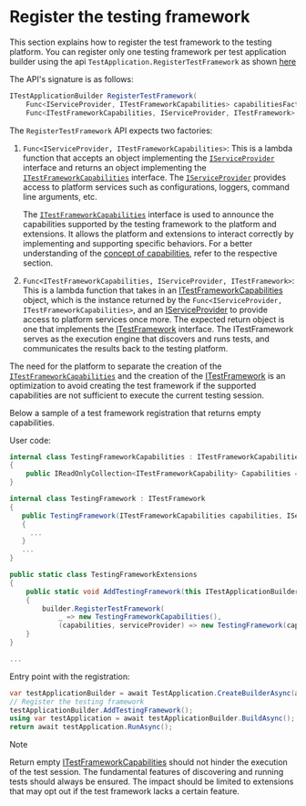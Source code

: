 # Register the testing framework

This section explains how to register the test framework to the testing platform.
You can register only one testing framework per test application builder using the api `TestApplication.RegisterTestFramework` as shown [here](architecture.md)

The API's signature is as follows:

```cs
ITestApplicationBuilder RegisterTestFramework(
    Func<IServiceProvider, ITestFrameworkCapabilities> capabilitiesFactory,
    Func<ITestFrameworkCapabilities, IServiceProvider, ITestFramework> adapterFactory);
```

The `RegisterTestFramework` API expects two factories:

1. `Func<IServiceProvider, ITestFrameworkCapabilities>`: This is a lambda function that accepts an object implementing the [`IServiceProvider`](iserviceprovider.md) interface and returns an object implementing the [`ITestFrameworkCapabilities`](capabilities.md) interface. The [`IServiceProvider`](iserviceprovider.md) provides access to platform services such as configurations, loggers, command line arguments, etc.

    The [`ITestFrameworkCapabilities`](capabilities.md) interface is used to announce the capabilities supported by the testing framework to the platform and extensions. It allows the platform and extensions to interact correctly by implementing and supporting specific behaviors. For a better understanding of the [concept of capabilities](capabilities.md), refer to the respective section.

1. `Func<ITestFrameworkCapabilities, IServiceProvider, ITestFramework>`: This is a lambda function that takes in an [ITestFrameworkCapabilities](capabilities.md) object, which is the instance returned by the `Func<IServiceProvider, ITestFrameworkCapabilities>`, and an [IServiceProvider](iserviceprovider.md) to provide access to platform services once more. The expected return object is one that implements the [ITestFramework](itestframework.md) interface. The ITestFramework serves as the execution engine that discovers and runs tests, and communicates the results back to the testing platform.

The need for the platform to separate the creation of the [`ITestFrameworkCapabilities`](capabilities.md) and the creation of the [ITestFramework](itestframework.md) is an optimization to avoid creating the test framework if the supported capabilities are not sufficient to execute the current testing session.

Below a sample of a test framework registration that returns empty capabilities.

User code:

```cs
internal class TestingFrameworkCapabilities : ITestFrameworkCapabilities
{
    public IReadOnlyCollection<ITestFrameworkCapability> Capabilities => [];
}

internal class TestingFramework : ITestFramework
{
   public TestingFramework(ITestFrameworkCapabilities capabilities, IServiceProvider serviceProvider)
   {
     ...
   }
   ...
}

public static class TestingFrameworkExtensions
{
    public static void AddTestingFramework(this ITestApplicationBuilder builder)
    {
        builder.RegisterTestFramework(
            _ => new TestingFrameworkCapabilities(),
            (capabilities, serviceProvider) => new TestingFramework(capabilities, serviceProvider));
    }
}

...
```

Entry point with the registration:

```cs
var testApplicationBuilder = await TestApplication.CreateBuilderAsync(args);
// Register the testing framework
testApplicationBuilder.AddTestingFramework();
using var testApplication = await testApplicationBuilder.BuildAsync();
return await testApplication.RunAsync();
```

> [!NOTE]
> Return empty [ITestFrameworkCapabilities](capabilities.md) should not hinder the execution of the test session. The fundamental features of discovering and running tests should always be ensured. The impact should be limited to extensions that may opt out if the test framework lacks a certain feature.
